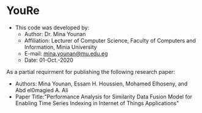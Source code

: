 # YouRe 
- This code was developed by: 
    - Author: Dr. Mina Younan
    - Affiliation: Lecturer of Computer Science, Faculty of Computers and Information, Minia University
    - E-mail: mina.younan@mu.edu.eg
    - Date: 01-Oct.-2020

As a partial requirment for publishing the following research paper: 
 - Authors: Mina Younan, Essam H. Houssien, Mohamed Elhoseny, and Abd el0magied A. Ali
 - Paper Title:"Performance Analysis for Similarity Data Fusion Model for Enabling Time Series Indexing in Internet of Things Applications"
